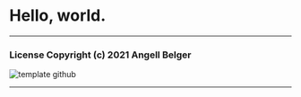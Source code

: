 # Hello, world.
 ***
### License Copyright (c) 2021 Angell Belger
![template github](https://user-images.githubusercontent.com/82967046/116450089-4639f780-a831-11eb-9673-4b18a47c4e91.png)
***
